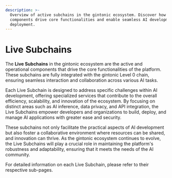 ```yaml
---
description: >-
  Overview of active subchains in the gintonic ecosystem. Discover how these
  components drive core functionalities and enable seamless AI development and
  deployment.
---
```


# Live Subchains

The **Live Subchains** in the gintonic ecosystem are the active and operational components that drive the core functionalities of the platform. These subchains are fully integrated with the gintonic Level 0 chain, ensuring seamless interaction and collaboration across various AI tasks.

Each Live Subchain is designed to address specific challenges within AI development, offering specialized services that contribute to the overall efficiency, scalability, and innovation of the ecosystem. By focusing on distinct areas such as AI inference, data privacy, and API integration, the Live Subchains empower developers and organizations to build, deploy, and manage AI applications with greater ease and security.

These subchains not only facilitate the practical aspects of AI development but also foster a collaborative environment where resources can be shared, and innovation can thrive. As the gintonic ecosystem continues to evolve, the Live Subchains will play a crucial role in maintaining the platform's robustness and adaptability, ensuring that it meets the needs of the AI community.

For detailed information on each Live Subchain, please refer to their respective sub-pages.
